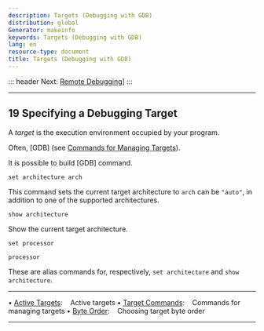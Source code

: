 ```yaml
---
description: Targets (Debugging with GDB)
distribution: global
Generator: makeinfo
keywords: Targets (Debugging with GDB)
lang: en
resource-type: document
title: Targets (Debugging with GDB)
---
```

::: header
Next: [Remote Debugging](Remote-Debugging.html#Remote-Debugging)]
:::

---

## 19 Specifying a Debugging Target

A *target* is the execution environment occupied by your program.

Often, [GDB] (see [Commands for Managing Targets](Target-Commands.html#Target-Commands)).

It is possible to build [GDB] command.

`set architecture arch`

This command sets the current target architecture to `arch` can be `"auto"`, in addition to one of the supported architectures.

`show architecture`

Show the current target architecture.

`set processor`

`processor`

These are alias commands for, respectively, `set architecture` and `show architecture`.

---

• [Active Targets](Active-Targets.html#Active-Targets):           Active targets
• [Target Commands](Target-Commands.html#Target-Commands):        Commands for managing targets
• [Byte Order](Byte-Order.html#Byte-Order):                       Choosing target byte order

---
